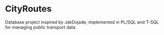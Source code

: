 # CityRoutes
Database project inspired by JakDojade, implemented in PL/SQL and T-SQL for managing public transport data
